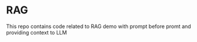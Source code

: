 # RAG
This repo contains code related to RAG demo with prompt before promt and providing context to LLM
